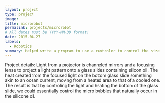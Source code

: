 ```yaml
---
layout: project
type: project
image: 
title: microrobot
permalink: projects/microrobot
# All dates must be YYYY-MM-DD format!
date: 2015-08-27
labels:
  - Robotics
summary: Helped write a program to use a controler to control the size and speed of a light pattern as it moves about a x-y axis plane. Also added in edge detection. 
---
```

Project details:
Light from a projector is channeled mirrors and a focusing lense to project a light pattern onto a glass slides containing silicon oil. The heat created from the focused light on the bottom glass slide something akin to an ocean current, moving from a heated area to that of a cooled one. The result is that by controling the light and heating the bottom of the glass slide, we could essentially control the micro bubbles that naturally occur in the silicone oil.

